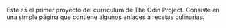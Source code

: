 Este es el primer proyecto del curriculum de The Odin Project. Consiste en una simple página que contiene algunos enlaces a recetas culinarias.  
